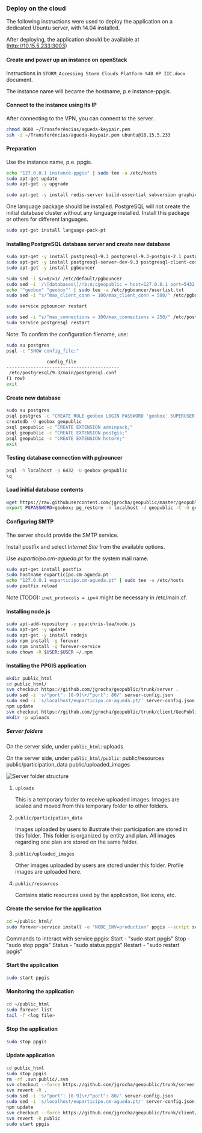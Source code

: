 ### Deploy on the cloud 

The following instructions were used to deploy the application on a dedicated Ubuntu server, with 14.04 installed.

After deploying, the application should be available at (http://10.15.5.233:3003)

#### Create and power up an instance on openStack

Instructions in `STORM_Accessing Storm Clouds Platform %40 HP IIC.docx` document.

The instance name will became the hostname, p.e instance-ppgis.

#### Connect to the instance using its IP

After connecting to the VPN, you can connect to the server.

```bash
chmod 0600 ~/Transferências/agueda-keypair.pem
ssh -i ~/Transferências/agueda-keypair.pem ubuntu@10.15.5.233
```

#### Preparation

Use the instance name, p.e. ppgis.

```bash
echo "127.0.0.1 instance-ppgis" | sudo tee -a /etc/hosts
sudo apt-get update
sudo apt-get -y upgrade

sudo apt-get -y install redis-server build-essential subversion graphicsmagick
```

One language package should be installed. PostgreSQL will not create the initial database cluster without any language installed.
Install this package or others for different languages.

```bash
sudo apt-get install language-pack-pt
```

#### Installing PostgreSQL database server and create new database

```bash
sudo apt-get -y install postgresql-9.3 postgresql-9.3-postgis-2.1 postgresql-contrib
sudo apt-get -y install postgresql-server-dev-9.3 postgresql-client-common postgresql-client-9.3
sudo apt-get -y install pgbouncer

sudo sed -i s/=0/=1/ /etc/default/pgbouncer
sudo sed -i '/\[databases\]/!b;n;cgeopublic = host=127.0.0.1 port=5432 dbname=geopublic' /etc/pgbouncer/pgbouncer.ini
echo '"geobox" "geobox"' | sudo tee -a /etc/pgbouncer/userlist.txt
sudo sed -i "s/^max_client_conn = 100/max_client_conn = 500/" /etc/pgbouncer/pgbouncer.ini

sudo service pgbouncer restart

sudo sed -i "s/^max_connections = 100/max_connections = 250/" /etc/postgresql/9.3/main/postgresql.conf
sudo service postgresql restart
```

Note: To confirm the configuration filename, use:

```bash
sudo su postgres
psql -c "SHOW config_file;"

               config_file
------------------------------------------
 /etc/postgresql/9.3/main/postgresql.conf
(1 row)
exit
```

#### Create new database

```bash
sudo su postgres
psql postgres -c "CREATE ROLE geobox LOGIN PASSWORD 'geobox' SUPERUSER INHERIT CREATEDB CREATEROLE REPLICATION;"
createdb -O geobox geopublic
psql geopublic -c "CREATE EXTENSION adminpack;"
psql geopublic -c "CREATE EXTENSION postgis;"
psql geopublic -c "CREATE EXTENSION hstore;"
exit
```

#### Testing database connection with pgbouncer

```bash
psql -h localhost -p 6432 -U geobox geopublic
\q
```

#### Load initial database contents

```bash
wget https://raw.githubusercontent.com/jgrocha/geopublic/master/geopublic-demo-0.9.backup
export PGPASSWORD=geobox; pg_restore -h localhost -d geopublic -C -U geobox geopublic-demo-0.9.backup
```

#### Configuring SMTP

The server should provide the SMTP service.

Install postfix and select *Internet Site* from the available options.

Use *euparticipo.cm-agueda.pt* for the system mail name.

```bash
sudo apt-get install postfix
sudo hostname euparticipo.cm-agueda.pt
echo "127.0.0.1 euparticipo.cm-agueda.pt" | sudo tee -a /etc/hosts
sudo postfix reload
```

Note (TODO): `inet_protocols = ipv4` might be necessary in /etc/main.cf.

#### Installing node.js

```bash
sudo apt-add-repository -y ppa:chris-lea/node.js
sudo apt-get -y update
sudo apt-get -y install nodejs
sudo npm install -g forever
sudo npm install -g forever-service
sudo chown -R $USER:$USER ~/.npm
```

#### Installing the PPGIS application

```bash
mkdir public_html
cd public_html/
svn checkout https://github.com/jgrocha/geopublic/trunk/server .
sudo sed -i 's/"port": [0-9]\+/"port": 80/' server-config.json
sudo sed -i 's/localhost/euparticipo.cm-agueda.pt/' server-config.json
npm update
svn checkout https://github.com/jgrocha/geopublic/trunk/client/GeoPublic/build/production/GeoPublic public
mkdir -p uploads
```

##### Server folders

On the server side, under `public_html`:
 uploads

On the server side, under `public_html/public`:
 public/resources
 public/participation_data
 public/uploaded_images

![Server folder structure](serverfolderstructure.png "Server folder structure")

1. `uploads`

    This is a temporary folder to receive uploaded images. Images are scaled and moved from this temporary folder to other folders.

2. `public/participation_data`

    Images uploaded by users to illustrate their participation are stored in this folder. This folder is organized by entity and plan. All images regarding one plan are stored on the same folder.

3. `public/uploaded_images`

    Other images uploaded by users are stored under this folder. Profile images are uploaded here.

4. `public/resources`

    Contains static resources used by the application, like icons, etc.

#### Create the service for the application

```bash
cd ~/public_html/
sudo forever-service install -e "NODE_ENV=production" ppgis --script server.js
```

Commands to interact with service ppgis:
Start   - "sudo start ppgis"
Stop    - "sudo stop ppgis"
Status  - "sudo status ppgis"
Restart - "sudo restart ppgis"

#### Start the application

```bash
sudo start ppgis
```

#### Monitoring the application

```bash
cd ~/public_html
sudo forever list
tail -f <log file>
```

#### Stop the application

```bash
sudo stop ppgis
```

#### Update application

```bash
cd public_html
sudo stop ppgis
rm -rf .svn public/.svn
svn checkout --force https://github.com/jgrocha/geopublic/trunk/server .
svn revert -R .
sudo sed -i 's/"port": [0-9]\+/"port": 80/' server-config.json
sudo sed -i 's/localhost/euparticipo.cm-agueda.pt/' server-config.json
npm update
svn checkout --force https://github.com/jgrocha/geopublic/trunk/client/GeoPublic/build/production/GeoPublic public
svn revert -R public
sudo start ppgis
```
